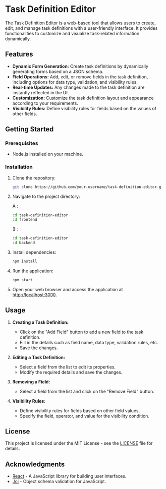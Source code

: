 # Task Definition Editor

The Task Definition Editor is a web-based tool that allows users to create, edit, and manage task definitions with a user-friendly interface. It provides functionalities to customize and visualize task-related information dynamically.

## Features

- **Dynamic Form Generation:** Create task definitions by dynamically generating forms based on a JSON schema.
- **Field Operations:** Add, edit, or remove fields in the task definition, including options for data type, validation, and visibility rules.
- **Real-time Updates:** Any changes made to the task definition are instantly reflected in the UI.
- **Customization:** Customize the task definition layout and appearance according to your requirements.
- **Visibility Rules:** Define visibility rules for fields based on the values of other fields.

## Getting Started

### Prerequisites

- Node.js installed on your machine.

### Installation

1. Clone the repository:

   ```bash
   git clone https://github.com/your-username/task-definition-editor.git
   ```

2. Navigate to the project directory:
   
   A : 
   ```bash
   cd task-definition-editor
   cd frontend
   ```
   B : 
   ```bash
   cd task-definition-editor
   cd backend
   ```

3. Install dependencies:

   ```bash
   npm install
   ```

4. Run the application:

   ```bash
   npm start
   ```

5. Open your web browser and access the application at [http://localhost:3000](http://localhost:3000).

## Usage

1. **Creating a Task Definition:**
   - Click on the "Add Field" button to add a new field to the task definition.
   - Fill in the details such as field name, data type, validation rules, etc.
   - Save the changes.

2. **Editing a Task Definition:**
   - Select a field from the list to edit its properties.
   - Modify the required details and save the changes.

3. **Removing a Field:**
   - Select a field from the list and click on the "Remove Field" button.

4. **Visibility Rules:**
   - Define visibility rules for fields based on other field values.
   - Specify the field, operator, and value for the visibility condition.

## License

This project is licensed under the MIT License - see the [LICENSE](LICENSE) file for details.

## Acknowledgments

- [React](https://reactjs.org/) - A JavaScript library for building user interfaces.
- [Joi](https://joi.dev/) - Object schema validation for JavaScript.
